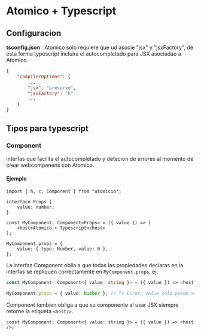 # Atomico + Typescript

## Configuracion

**tsconfig.json** : Atomico solo requiere que ud asocie "jsx" y "jsxFactory", de esta forma typescript incluira el autocompletado para JSX asociadao a Atomico.

```json
{
    "compilerOptions": {
        ...
        "jsx": "preserve",
        "jsxFactory": "h"
        ...
    }
}
```

## Tipos para typescript

### Component<props>

interfas que facilita el autocompletado y detecion de errores al momento de crear webcomponens con Atomico.

#### Ejemplo

```tsx
import { h, c, Component } from "atomicio";

interface Props {
    value: number;
}

const MyComponent: Component<Props> = ({ value }) => (
    <host>Atomico + Typescript</host>
);

MyComponent.props = {
    value: { type: Number, value: 0 },
};
```

La interfaz Component oblia a que todas las propiedades declaras en la interfas se repliquen correctamente en `MyComponent.props`, ej:

```ts
const MyComponent: Component<{ value: string }> = ({ value }) => <host />;

MyComponent.props = { value: Number }; // Ts Error, value solo puede ser String.
```

Component tambien obliga a que su componente al usar JSX siempre retorne la etiqueta `<host/>`.

```tsx
const MyComponent: Component<{ value: string }> = ({ value }) => <host />;
```
